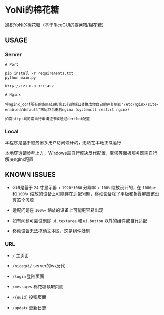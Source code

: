 # YoNi的棉花糖

岚枳YoNi的棉花糖（基于NiceGUI的提问箱/棉花糖）

## USAGE

### Server

```
# Port

pip install -r requirements.txt
python main.py

http://127.0.0.1:11452

# Nginx

将nginx_conf所有的domain和第15行的端口替换成你自己的并复制到"/etc/nginx/site-enabled/default"末尾然后重启nginx（systemctl restart nginx）

如需https访问需自行申请证书或通过certbot配置

```

### Local

本程序是基于服务器多用户访问设计的，无法在本地正常运行

本地穿透请参考上方，Windows需自行解决反代配置，宝塔等面板服务器需自行解决nginx配置

## KNOWN ISSUES

- GUI是基于 `24` 寸显示器 + `1920*1080` 分辨率 + `100%` 缩放设计的，在 `1080p+` 和 `100%+` 缩放的设备上可能存在适配问题，移动设备除了平板和折叠屏应该没有这个问题

- 适配问题在 `100%+` 缩放的设备上可能更容易出现

- 如有问题可尝试删除 `ui.textarea` 和 `ui.button` 以外的组件或自行适配

- 移动设备无法拖动文本区，这是组件限制

### URL

- `/` 主页面

- `/nicegui/` server的ws反代

- `/login` 登陆页面

- `/messages` 棉花糖读取页面

- `/{uuid}` 投稿页面

- `/update` 更新日志